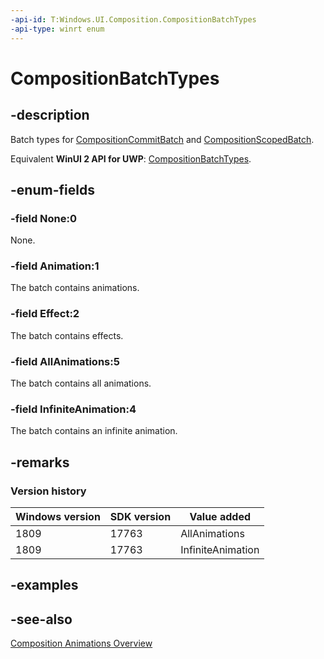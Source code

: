 ```yaml
---
-api-id: T:Windows.UI.Composition.CompositionBatchTypes
-api-type: winrt enum
---
```


<!-- Enumeration syntax
public enum Windows.UI.Composition.CompositionBatchTypes : uint
-->

# CompositionBatchTypes

## -description
Batch types for [CompositionCommitBatch](compositioncommitbatch.md) and [CompositionScopedBatch](compositionscopedbatch.md).

Equivalent **WinUI 2 API for UWP**: [CompositionBatchTypes](/windows/winui/api/microsoft.ui.composition.compositionbatchtypes).

## -enum-fields
### -field None:0
None.

### -field Animation:1
The batch contains animations.

### -field Effect:2
The batch contains effects.

### -field AllAnimations:5

The batch contains all animations.

### -field InfiniteAnimation:4

The batch contains an infinite animation.


## -remarks

### Version history

| Windows version | SDK version | Value added |
| -- | -- | -- |
| 1809 | 17763 | AllAnimations |
| 1809 | 17763 | InfiniteAnimation |

## -examples

## -see-also
[Composition Animations Overview](/windows/uwp/composition/composition-animation)

